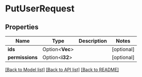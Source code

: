 # PutUserRequest

## Properties

Name | Type | Description | Notes
------------ | ------------- | ------------- | -------------
**ids** | Option<**Vec<i32>**> |  | [optional]
**permissions** | Option<**i32**> |  | [optional]

[[Back to Model list]](../README.md#documentation-for-models) [[Back to API list]](../README.md#documentation-for-api-endpoints) [[Back to README]](../README.md)


